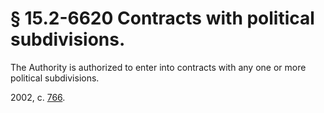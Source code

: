 # § 15.2-6620 Contracts with political subdivisions.

<p>The Authority is authorized to enter into contracts with any one or more political subdivisions.</p><p>2002, c. <a href='http://lis.virginia.gov/cgi-bin/legp604.exe?021+ful+CHAP0766'>766</a>.</p>